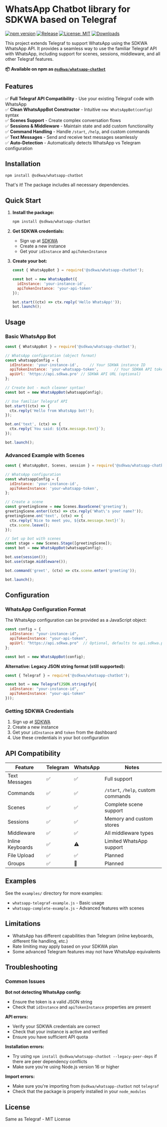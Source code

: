 # WhatsApp Chatbot library for SDKWA based on Telegraf

[![npm version](https://badge.fury.io/js/%40sdkwa%2Fwhatsapp-chatbot.svg)](https://badge.fury.io/js/%40sdkwa%2Fwhatsapp-chatbot)
[![Release](https://github.com/sdkwa/whatsapp-chatbot-js/actions/workflows/release.yml/badge.svg)](https://github.com/sdkwa/whatsapp-chatbot-js/actions)
[![License: MIT](https://img.shields.io/badge/License-MIT-yellow.svg)](https://opensource.org/licenses/MIT)
[![Downloads](https://img.shields.io/npm/dm/@sdkwa/whatsapp-chatbot.svg)](https://www.npmjs.com/package/@sdkwa/whatsapp-chatbot)

This project extends Telegraf to support WhatsApp using the SDKWA WhatsApp API. It provides a seamless way to use the familiar Telegraf API with WhatsApp, including support for scenes, sessions, middleware, and all other Telegraf features.

**📦 Available on npm as [`@sdkwa/whatsapp-chatbot`](https://www.npmjs.com/package/@sdkwa/whatsapp-chatbot)**

## Features

✅ **Full Telegraf API Compatibility** - Use your existing Telegraf code with WhatsApp  
✅ **Clean WhatsAppBot Constructor** - Intuitive `new WhatsAppBot(config)` syntax  
✅ **Scenes Support** - Create complex conversation flows  
✅ **Sessions & Middleware** - Maintain state and add custom functionality  
✅ **Command Handling** - Handle `/start`, `/help`, and custom commands  
✅ **Text Messages** - Send and receive text messages seamlessly  
✅ **Auto-Detection** - Automatically detects WhatsApp vs Telegram configuration  

## Installation

```bash
npm install @sdkwa/whatsapp-chatbot
```

That's it! The package includes all necessary dependencies.

## Quick Start

1. **Install the package:**
   ```bash
   npm install @sdkwa/whatsapp-chatbot
   ```

2. **Get SDKWA credentials:**
   - Sign up at [SDKWA](https://sdkwa.pro)
   - Create a new instance
   - Get your `idInstance` and `apiTokenInstance`

3. **Create your bot:**
   ```javascript
   const { WhatsAppBot } = require('@sdkwa/whatsapp-chatbot');
   
   const bot = new WhatsAppBot({
     idInstance: 'your-instance-id',
     apiTokenInstance: 'your-api-token'
   });
   
   bot.start((ctx) => ctx.reply('Hello WhatsApp!'));
   bot.launch();
   ```

## Usage

### Basic WhatsApp Bot

```javascript
const { WhatsAppBot } = require('@sdkwa/whatsapp-chatbot');

// WhatsApp configuration (object format)
const whatsappConfig = {
  idInstance: 'your-instance-id',     // Your SDKWA instance ID
  apiTokenInstance: 'your-whatsapp-token',       // Your SDKWA API token
  apiUrl: 'https://api.sdkwa.pro' // SDKWA API URL (optional)
};

// Create bot - much cleaner syntax!
const bot = new WhatsAppBot(whatsappConfig);

// Use familiar Telegraf API
bot.start((ctx) => {
  ctx.reply('Hello from WhatsApp bot!');
});

bot.on('text', (ctx) => {
  ctx.reply(`You said: ${ctx.message.text}`);
});

bot.launch();
```

### Advanced Example with Scenes

```javascript
const { WhatsAppBot, Scenes, session } = require('@sdkwa/whatsapp-chatbot');

// WhatsApp configuration
const whatsappConfig = {
  idInstance: 'your-instance-id',
  apiTokenInstance: 'your-whatsapp-token',
};

// Create a scene
const greetingScene = new Scenes.BaseScene('greeting');
greetingScene.enter((ctx) => ctx.reply('What\'s your name?'));
greetingScene.on('text', (ctx) => {
  ctx.reply(`Nice to meet you, ${ctx.message.text}!`);
  ctx.scene.leave();
});

// Set up bot with scenes
const stage = new Scenes.Stage([greetingScene]);
const bot = new WhatsAppBot(whatsappConfig);

bot.use(session());
bot.use(stage.middleware());

bot.command('greet', (ctx) => ctx.scene.enter('greeting'));

bot.launch();
```

## Configuration

### WhatsApp Configuration Format

The WhatsApp configuration can be provided as a JavaScript object:

```javascript
const config = {
  idInstance: "your-instance-id",
  apiTokenInstance: "your-api-token", 
  apiUrl: "https://api.sdkwa.pro"  // Optional, defaults to api.sdkwa.pro
};

const bot = new WhatsAppBot(config);
```

**Alternative: Legacy JSON string format (still supported):**
```javascript
const { Telegraf } = require('@sdkwa/whatsapp-chatbot');

const bot = new Telegraf(JSON.stringify({
  idInstance: "your-instance-id",
  apiTokenInstance: "your-api-token"
}));
```

### Getting SDKWA Credentials

1. Sign up at [SDKWA](https://sdkwa.pro)
2. Create a new instance
3. Get your `idInstance` and `token` from the dashboard
4. Use these credentials in your bot configuration

## API Compatibility

| Feature | Telegram | WhatsApp | Notes |
|---------|----------|----------|-------|
| Text Messages | ✅ | ✅ | Full support |
| Commands | ✅ | ✅ | `/start`, `/help`, custom commands |
| Scenes | ✅ | ✅ | Complete scene support |
| Sessions | ✅ | ✅ | Memory and custom stores |
| Middleware | ✅ | ✅ | All middleware types |
| Inline Keyboards | ✅ | ⚠️ | Limited WhatsApp support |
| File Upload | ✅ | ✅ | Planned |
| Groups | ✅ | 🔄 | Planned |

## Examples

See the `examples/` directory for more examples:

- `whatsapp-telegraf-example.js` - Basic usage
- `whatsapp-complete-example.js` - Advanced features with scenes


## Limitations

- WhatsApp has different capabilities than Telegram (inline keyboards, different file handling, etc.)
- Rate limiting may apply based on your SDKWA plan
- Some advanced Telegram features may not have WhatsApp equivalents

## Troubleshooting

### Common Issues

**Bot not detecting WhatsApp config:**
- Ensure the token is a valid JSON string
- Check that `idInstance` and `apiTokenInstance` properties are present

**API errors:**
- Verify your SDKWA credentials are correct
- Check that your instance is active and verified
- Ensure you have sufficient API quota

**Installation errors:**
- Try using `npm install @sdkwa/whatsapp-chatbot --legacy-peer-deps` if there are peer dependency conflicts
- Make sure you're using Node.js version 16 or higher

**Import errors:**
- Make sure you're importing from `@sdkwa/whatsapp-chatbot` not `telegraf`
- Check that the package is properly installed in your `node_modules`

## License

Same as Telegraf - MIT License
